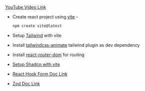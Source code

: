[YouTube Video Link](https://youtu.be/_W3R2VwRyF4?si=M0u_lLOr2bYUTNta)

- Create react project using [vite](https://vitejs.dev/guide/) -
    ```bash
    npm create vite@latest
    ```

- Setup [Tailwind](https://tailwindcss.com/docs/guides/vite) with vite

- Install [tailwindcss-animate](https://www.npmjs.com/package/tailwindcss-animate) tailwind plugin as dev dependency

- Install [react-router-dom](https://www.npmjs.com/package/react-router-dom) for routing

- [Setup Shadcn with vite](https://ui.shadcn.com/docs/installation/vite)

- [React Hook Form Doc Link](https://react-hook-form.com/)

- [Zod Doc Link](https://zod.dev/)